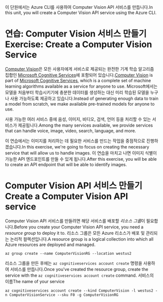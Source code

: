 <span data-ttu-id="c776c-101">이 단원에서는 Azure CLI를 사용하여 Computer Vision API 서비스를 만듭니다.</span><span class="sxs-lookup"><span data-stu-id="c776c-101">In this unit, you will create a Computer Vision API service using the Azure CLI.</span></span>

# <a name="exercise-create-a-computer-vision-service"></a><span data-ttu-id="c776c-102">연습: Computer Vision 서비스 만들기</span><span class="sxs-lookup"><span data-stu-id="c776c-102">Exercise: Create a Computer Vision Service</span></span>

<span data-ttu-id="c776c-103">[Computer Vision](/azure/cognitive-services/computer-vision/home)은 모든 사용자에게 서비스로 제공되는 완전한 기계 학습 알고리즘 집합인 [Microsoft Cognitive Services](/azure/cognitive-services/welcome)에 포함되어 있습니다.</span><span class="sxs-lookup"><span data-stu-id="c776c-103">[Computer Vision](/azure/cognitive-services/computer-vision/home) is part of [Microsoft Cognitive Services](/azure/cognitive-services/welcome), which is a complete set of machine learning algorithms available as a service for anyone to use.</span></span> <span data-ttu-id="c776c-104">Microsoft에서는 모델을 처음부터 학습시키기에 충분한 데이터를 생성하는 대신 미리 학습된 모델을 누구나 사용 가능하도록 제공하고 있습니다.</span><span class="sxs-lookup"><span data-stu-id="c776c-104">Instead of generating enough data to train a model from scratch, we make available pre-trained models for anyone to use.</span></span>

<span data-ttu-id="c776c-105">사용 가능한 여러 서비스 중에 음성, 이미지, 비디오, 검색, 언어 등을 처리할 수 있는 서비스가 제공됩니다.</span><span class="sxs-lookup"><span data-stu-id="c776c-105">Among the many services available, we provide services that can handle voice, image, video, search, language, and more.</span></span>

<span data-ttu-id="c776c-106">이 연습에서는 이미지를 처리하는 데 필요한 서비스를 만드는 작업을 중점적으로 진행하겠습니다.</span><span class="sxs-lookup"><span data-stu-id="c776c-106">In this exercise, we're going to focus on creating the necessary service that will allow us to handle images.</span></span> <span data-ttu-id="c776c-107">이 연습을 마치고 나면 이미지 식별이 가능한 API 엔드포인트를 만들 수 있게 됩니다.</span><span class="sxs-lookup"><span data-stu-id="c776c-107">After this exercise, you will be able to create an API endpoint that will be able to identify images.</span></span>

# <a name="create-a-computer-vision-api-service"></a><span data-ttu-id="c776c-108">Computer Vision API 서비스 만들기</span><span class="sxs-lookup"><span data-stu-id="c776c-108">Create a Computer Vision API service</span></span>

<span data-ttu-id="c776c-109">Computer Vision API 서비스를 만들려면 해당 서비스를 배포할 *리소스 그룹*이 필요합니다.</span><span class="sxs-lookup"><span data-stu-id="c776c-109">Before you create your Computer Vision API service, you need a *resource group* to deploy it to.</span></span> <span data-ttu-id="c776c-110">리소스 그룹은 모든 Azure 리소스가 배포 및 관리되는 논리적 컬렉션입니다.</span><span class="sxs-lookup"><span data-stu-id="c776c-110">A resource group is a logical collection into which all Azure resources are deployed and managed.</span></span>

```azurecli
az group create --name ComputerVisionRG --location westus2
```

<span data-ttu-id="c776c-111">리소스 그룹을 만든 후에는 `az cognitiveservices account create` 명령을 사용하여 서비스를 만듭니다.</span><span class="sxs-lookup"><span data-stu-id="c776c-111">Once you've created the resource group, create the service with the `az cognitiveservices account create` command.</span></span> <span data-ttu-id="c776c-112">서비스의 이름</span><span class="sxs-lookup"><span data-stu-id="c776c-112">The name of your service</span></span> 

```azurecli
az cognitiveservices account create --kind ComputerVision -l westus2 -n ComputerVisionService --sku F0 -g ComputerVisionRG
```
